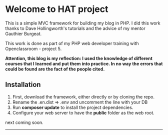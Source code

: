 # Welcome to HAT project

This is a simple MVC framework for building my blog in PHP. I did this work thanks to Dave
Hollingworth's tutorials and the advice of my mentor Gauthier Burgeat.

This work is done as part of my PHP web developer training with Openclassroom - project 5.

**Attention, this blog is my reflection: I used the knowledge of different courses that I learned and put them
into practice. In no way the errors that could be found are the fact of the people cited.**

## Installation

1. First, download the framework, either directly or by cloning the repo.
1. Rename the .en.dist => .env and uncomment the line with your DB   
1. Run **composer update** to install the project dependencies.
1. Configure your web server to have the **public** folder as the web root.

next coming soon.

---


